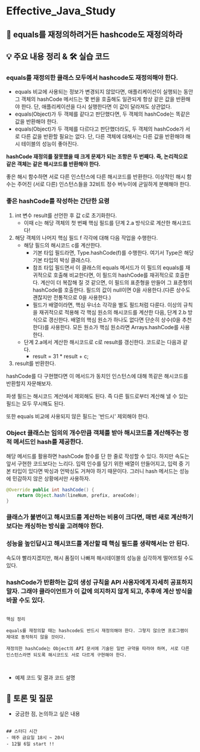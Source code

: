 # Effective_Java_Study

## 📖 equals를 재정의하려거든 hashcode도 재정의하라

## 💡 주요 내용 정리 & 🛠️ 실습 코드

### equals를 재정의한 클래스 모두에서 hashcode도 재정의해야 한다.

- equals 비교에 사용되는 정보가 변경되지 않았다면, 애플리케이션이 실행되는 동안 그 객체의 hashCode 메서드는 몇 번을 호출해도 일관되게 항상 같은 값을 반환해야 한다. 단, 애플리케이션을 다시 실행한다면 이 값이 달라져도 상관없다.
- equals(Object)가 두 객체를 같다고 판단했다면, 두 객체의 hashCode는 똑같은 값을 반환해야 한다.
- equals(Object)가 두 객체를 다르다고 판단했더라도, 두 객체의 hashCode가 서로 다른 값을 반환할 필요는 없다. 단, 다른 객체에 대해서는 다른 값을 반환해야 해시 테이블의 성능이 좋아진다.

**hashCode 재정의를 잘못했을 때 크게 문제가 되는 조항은 두 번째다. 즉, 논리적으로 같은 객체는 같은 해시코드를 반환해야 한다.**

좋은 해시 함수하면 서로 다른 인스턴스에 다른 해시코드를 반환한다.
이상적인 해시 함수는 주어진 (서로 다른) 인스턴스들을 32비트 정수 버누이에 균일하게 분해해야 한다.

### 좋은 hashCode를 작성하는 간단한 요령

1. int 변수 result를 선언한 후 값 c로 초기화한다.
   - 이때 c는 해당 객체의 첫 번째 핵심 필드를 단계 2.a 방식으로 계산한 해시코드다!
2. 해당 객체의 나머지 핵심 필드 f 각각에 대해 다음 작업을 수행한다.
   - 해당 필드의 해시코드 c를 계산한다.
     - 기본 타입 필드라면, Type.hashCode(f)를 수행한다. 여기서 Type은 해당 기본 타입의 박싱 클래스다.
     - 참조 타입 필드면서 이 클래스의 equals 메서드가 이 필드의 equals를 재귀적으로 호출해 비교한다면, 이 필드의 hashCode를 재귀적으로 호출한다.
       계산이 더 복잡해 질 것 같으면, 이 필드의 표준형을 만들어 그 표준형의 hashCode를 호출한다.
       필드의 값이 null이면 0을 사용한다.(다른 상수도 괜찮지만 전통적으로 0을 사용한다.)
     - 필드가 배열이라면, 핵심 우너소 각각을 별도 필드처럼 다룬다.
       이상의 규칙을 재귀적으로 적용해 각 핵심 원소의 해시코드를 계산한 다음, 단계 2.b 방식으로 갱신한다.
       배열의 핵심 원소가 하나도 없다면 단순히 상수(0을 추천한다)를 사용한다.
       모든 원소가 핵심 원소라면 Arrays.hashCode를 사용한다.
   - 단계 2.a에서 계산한 해시코드로 c로 result를 갱신한다. 코드로는 다음과 같다.
     - result = 31 * result + c;
3. result를 반환한다.

hashCode를 다 구현했다면 이 메서드가 동치인 인스턴스에 대해 똑같은 해시코드를 반환할지 자문해보자.

파생 필드는 해시코드 계산에서 제외해도 된다. 즉 다른 필드로부터 계산해 낼 수 있는 필드는 모두 무시해도 된다.

또한 equals 비교에 사용되지 않은 필드는 '반드시' 제외해야 한다.

### Object 클래스는 임의의 개수만큼 객체를 받아 해시코드를 계산해주는 정적 메서드인 hash를 제공한다.

해당 메서드를 활용하면 hashCode 함수를 단 한 줄로 작성할 수 있다.
하지만 속도는 앞서 구현한 코드보다는 느리다.
입력 인수를 담기 위한 배열이 만들어지고, 입력 중 기본 타입이 있다면 박싱과 언박싱도 거쳐야 하기 때문이다.
그러니 hash 메서드는 성능에 민감하지 않은 상황에서만 사용하자.

```java
@Override public int hashCode() {
    return Object.hash(lineNum, prefix, areaCode);
}
```

### 클래스가 불변이고 해시코드를 계산하는 비용이 크다면, 매번 새로 계산하기 보다는 캐싱하는 방식을 고려해야 한다.

### 성능을 높인답시고 해시코드를 계산할 때 핵심 필드를 생략해서는 안 된다.

속도야 빨라지겠지만, 해시 품질이 나빠져 해시테이블의 성능을 심각하게 떨어뜨릴 수도 있다.

### hashCode가 반환하는 값의 생성 규칙을 API 사용자에게 자세히 공표하지 말자. 그래야 클라이언트가 이 값에 의지하지 않게 되고, 추후에 계산 방식을 바꿀 수도 있다.


```text

핵심 정리

equals를 재정의할 때는 hashcode도 반드시 재정의해야 한다. 그렇지 않으면 프로그램이 제대로 동작하지 않을 것이다.

재정의한 hashCode는 Object의 API 문서에 기술된 일반 규약을 따라야 하며, 서로 다른 인스턴스라면 되도록 해시코드도 서로 다르게 구현해야 한다.


```


## 
- 예제 코드 및 결과 코드 설명

## 🤔 토론 및 질문
- 궁금한 점, 논의하고 싶은 내용

```

## 스터디 시간
- 매주 금요일 18시 ~ 20시
- 12월 6일 start !!

